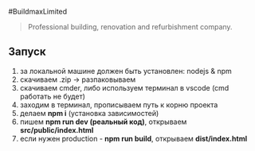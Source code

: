 #BuildmaxLimited
>Professional building, renovation and refurbishment company.

## Запуск
1. за локальной машине должен быть установлен: nodejs & npm
2. скачиваем .zip -> разпаковываем
3. скачиваем cmder, либо используем терминал в vscode (cmd работать не будет)
4. заходим в терминал, прописываем путь к корню проекта
5. делаем **npm i** (установка зависимостей)
6. пишем **npm run dev (реальный код)**, открываем **src/public/index.html**
7. если нужен production - **npm run build**, открываем **dist/index.html**